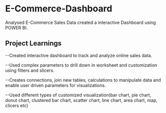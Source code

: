 # E-Commerce-Dashboard

Analysed E-Commerce Sales Data created a interactive Dashboard using POWER BI.

Project Learnings
-----------------
--Created interactive dashboard to track and analyze online sales data.

--Used complex parameters to drill down in worksheet and customization using filters and slicers.

--Creates connections, join new tables, calculations to manipulate data and enable user driven parameters for visualizations.

--Used different types of customized visualization(bar chart, pie chart, donut chart, clustered bar chart, scatter chart, line chart, area chart, map, clicers etc)
